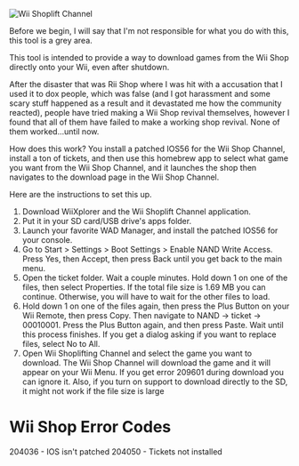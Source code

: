 ![Wii Shoplift Channel](http://transfer.archivete.am/9Qu6m/wiishop.png)

Before we begin, I will say that I'm not responsible for what you do with this, this tool is a grey area.

This tool is intended to provide a way to download games from the Wii Shop directly onto your Wii, even after shutdown.

After the disaster that was Rii Shop where I was hit with a accusation that I used it to dox people, which was false (and I got harassment and some scary stuff happened as a result and it devastated me how the community reacted), people have tried making a Wii Shop revival themselves, however I found that all of them have failed to make a working shop revival. None of them worked...until now.

How does this work? You install a patched IOS56 for the Wii Shop Channel, install a ton of tickets, and then use this homebrew app to select what game you want from the Wii Shop Channel, and it launches the shop then navigates to the download page in the Wii Shop Channel.

Here are the instructions to set this  up.

1. Download WiiXplorer and the Wii Shoplift Channel application.
2. Put it in your SD card/USB drive's apps folder.
3. Launch your favorite WAD Manager, and install the patched IOS56 for your console.
4. Go to Start > Settings > Boot Settings > Enable NAND Write Access. Press Yes, then Accept, then press Back until you get back to the main menu.
5. Open the ticket folder. Wait a couple minutes. Hold down 1 on one of the files, then select Properties. If the total file size is 1.69 MB you can continue. Otherwise, you will have to wait for the other files to load.
6. Hold down 1 on one of the files again, then press the Plus Button on your Wii Remote, then press Copy. Then navigate to NAND -> ticket -> 00010001. Press the Plus Button again, and then press Paste. Wait until this process finishes. If you get a dialog asking if you want to replace files, select No to All.
7. Open Wii Shoplifting Channel and select the game you want to download. The Wii Shop Channel will download the game and it will appear on your Wii Menu. If you get error 209601 during download you can ignore it. Also, if you turn on support to download directly to the SD, it might not work if the file size is large

# Wii Shop Error Codes

204036 - IOS isn't patched
204050 - Tickets not installed
